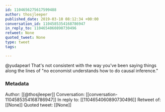 ```yaml
---
id: 1104656275617599488
author: thosjleeper
published_date: 2019-03-10 08:12:34 +00:00
conversation_id: 1104585354168786947
in_reply_to: 1104654060890730496
retweet: None
quoted_tweet: None
type: tweet
tags:

---
```


@yudapearl That's not consistent with the way you've been saying things along the lines of "no economist understands how to do causal inference."

### Metadata

Author: [[@thosjleeper]]
Conversation: [[conversation-1104585354168786947]]
In reply to: [[1104654060890730496]]
Retweet of: [[None]]
Quoted tweet: [[None]]
